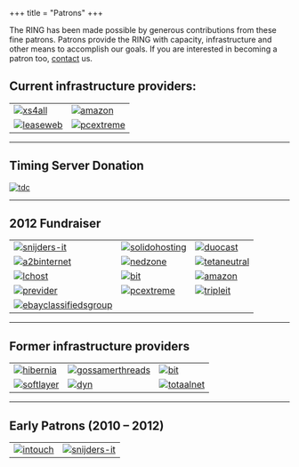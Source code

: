 +++
title = "Patrons"
+++

The RING has been made possible by generous contributions from these fine patrons. Patrons provide the RING with capacity, infrastructure and other means to accomplish our goals. If you are interested in becoming a patron too, [contact](/contact) us.

## Current infrastructure providers:

| | |
|---|---|
|[![xs4all](/images/patrons/xs4all.gif)](http://www.xs4all.nl/)|[![amazon](/images/patrons/amazon.png)](http://www.amazon.com/)|
|[![leaseweb](/images/patrons/leaseweb.png)](http://www.leaseweb.com/)|[![pcextreme](/images/patrons/pcextreme.png)](http://www.pcextreme.nl/)|

---
## Timing Server Donation

[![tdc](/images/patrons/tdc.png)](http://www.tdc.net/)

---
## 2012 Fundraiser

| | | |
|---|---|---|
|[![snijders-it](/images/patrons/snijders-it.png)](http://www.snijders-it.nl/)|[![solidohosting](/images/patrons/solido.png)](http://www.solidohosting.com/)|[![duocast](/images/patrons/duocast.png)](http://www.duocast.nl/)|
|[![a2binternet](/images/patrons/a2binternet.png)](http://www.a2b-internet.com/)|[![nedzone](/images/patrons/nedzone.png)](http://www.nedzone.nl/)|[![tetaneutral](/images/patrons/tetaneutral.png)](http://www.tetaneutral.net/)|
|[![lchost](/images/patrons/lchost.png)](http://www.lchost.co.uk/)|[![bit](/images/patrons/bit.png)](http://www.bit.nl/)|[![amazon](/images/patrons/amazon.png)](http://www.amazon.com/)|
|[![previder](/images/patrons/previder.png)](http://www.previder.nl/)|[![pcextreme](/images/patrons/pcextreme.png)](http://www.pcextreme.nl/)|[![tripleit](/images/patrons/tripleit.png)](http://www.triple-it.nl/)|
|[![ebayclassifiedsgroup](/images/patrons/ebayclassifiedsgroup.png)](http://www.ebayclassifiedsgroup.com/)|

---
## Former infrastructure providers

| | | |
|---|---|---|
|[![hibernia](/images/patrons/hibernia.png)](http://www.hibernianetworks.com/)|[![gossamerthreads](/images/patrons/gossamerthreads.png)](http://www.gossamer-threads.com/)|[![bit](/images/patrons/bit.png)](http://www.bit.nl/)|
|[![softlayer](/images/patrons/softlayer.png)](http://www.softlayer.com/)|[![dyn](/images/patrons/dyn.png)](http://www.dyn.com/)|[![totaalnet](/images/patrons/totaalnet.png)](http://www.totaalnet.nl/)|

---
## Early Patrons (2010 – 2012)

| | |
|---|---|
|[![intouch](/images/patrons/intouch.png)](http://www.intouch.eu/)|[![snijders-it](/images/patrons/snijders-it.png)](http://www.snijders-it.nl/)|

